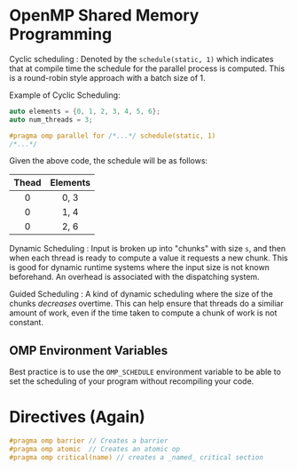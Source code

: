 # OpenMP Shared Memory Programming

Cyclic scheduling
: Denoted by the `schedule(static, 1)` which indicates that at compile time the schedule
for the parallel process is computed. This is a round-robin style approach with a batch
size of 1.

Example of Cyclic Scheduling:

```cpp
auto elements = {0, 1, 2, 3, 4, 5, 6};
auto num_threads = 3;

#pragma omp parallel for /*...*/ schedule(static, 1)
/*...*/
```

Given the above code, the schedule will be as follows:

| Thead | Elements |
| :---: | :------: |
|   0   |   0, 3   |
|   0   |   1, 4   |
|   0   |   2, 6   |

Dynamic Scheduling 
: Input is broken up into "chunks" with size `s`, and then when each thread is ready 
to compute a value it requests a new chunk. This is good for dynamic runtime systems 
where the input size is not known beforehand. An overhead is associated with the 
dispatching system.

Guided Scheduling 
: A kind of dynamic scheduling where the size of the chunks _decreases_ overtime. 
This can help ensure that threads do a similiar amount of work, even if the time taken 
to compute a chunk of work is not constant.

## OMP Environment Variables

Best practice is to use the `OMP_SCHEDULE` environment variable to be able to set 
the scheduling of your program without recompiling your code.

# Directives (Again)

```cpp 
#pragma omp barrier // Creates a barrier 
#pragma omp atomic  // Creates an atomic op
#pragma omp critical(name) // creates a _named_ critical section
```
